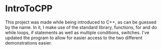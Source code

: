 # IntroToCPP
This project was made while being introduced to C++, as can be guessed by the name. In it, I make use of the standard library, functions, for and do while loops, if statements as well as multiple conditions, switches.
I've updated the program to allow for easier access to the two different demonstrations easier.